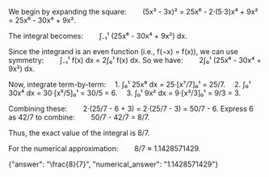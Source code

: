 We begin by expanding the square:
  (5x³ - 3x)² = 25x⁶ - 2·(5·3)x⁴ + 9x² = 25x⁶ - 30x⁴ + 9x².

The integral becomes:
  ∫₋₁¹ (25x⁶ - 30x⁴ + 9x²) dx.

Since the integrand is an even function (i.e., f(−x) = f(x)), we can use symmetry:
  ∫₋₁¹ f(x) dx = 2∫₀¹ f(x) dx.
So we have:
  2∫₀¹ (25x⁶ - 30x⁴ + 9x²) dx.

Now, integrate term-by-term:
 1. ∫₀¹ 25x⁶ dx = 25·[x⁷/7]₀¹ = 25/7.
 2. ∫₀¹ 30x⁴ dx = 30·[x⁵/5]₀¹ = 30/5 = 6.
 3. ∫₀¹ 9x² dx = 9·[x³/3]₀¹ = 9/3 = 3.

Combining these:
  2·(25/7 - 6 + 3) = 2·(25/7 - 3) = 50/7 - 6.
Express 6 as 42/7 to combine:
  50/7 - 42/7 = 8/7.

Thus, the exact value of the integral is 8/7.

For the numerical approximation:
  8/7 ≈ 1.1428571429.

{"answer": "\\frac{8}{7}", "numerical_answer": "1.1428571429"}